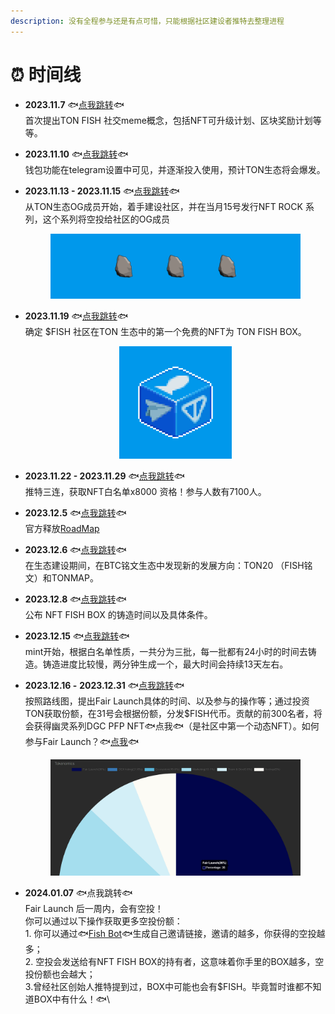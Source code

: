 ```yaml
---
description: 没有全程参与还是有点可惜，只能根据社区建设者推特去整理进程
---
```


# ⏰ 时间线

* **2023.11.7**     🐟[点我跳转](https://x.com/tonfish\_tg/status/1721919752027902229?s=20)🐟\
  首次提出TON FISH 社交meme概念，包括NFT可升级计划、区块奖励计划等等。
* **2023.11.10**   🐟[点我跳转](https://x.com/wallet\_tg/status/1722910609719587000?s=20)🐟\
  钱包功能在telegram设置中可见，并逐渐投入使用，预计TON生态将会爆发。
*   **2023.11.13 - 2023.11.15**   🐟[点我跳转](https://x.com/tonfish\_tg/status/1724468356127088764?s=20)🐟\
    从TON生态OG成员开始，着手建设社区，并在当月15号发行NFT ROCK 系列，这个系列将空投给社区的OG成员&#x20;

    <figure><img src="../.gitbook/assets/13.png" alt=""><figcaption></figcaption></figure>
*   **2023.11.19**   🐟[点我跳转](https://x.com/tonfish\_tg/status/1726225605639991346?s=20)🐟\
    确定 $FISH 社区在TON 生态中的第一个免费的NFT为 TON FISH BOX。&#x20;

    <div align="center" data-full-width="false">

    <figure><img src="../.gitbook/assets/9 (1).png" alt="" width="180"><figcaption></figcaption></figure>

    </div>
* **2023.11.22 - 2023.11.29**   🐟[点我跳转](https://x.com/tonfish\_tg/status/1727182344900255819?s=20)🐟\
  推特三连，获取NFT白名单x8000 资格！参与人数有7100人。
* **2023.12.5**   🐟[点我跳转](https://x.com/tonfish\_tg/status/1731903990659473636?s=20)🐟\
  官方释放[RoadMap](https://t.me/tonfish\_en/569)
* **2023.12.6**   🐟[点我跳转](https://x.com/tonfish\_tg/status/1731903990659473636?s=20)🐟\
  在生态建设期间，在BTC铭文生态中发现新的发展方向：TON20 （FISH铭文）和TONMAP。
* **2023.12.8**   🐟[点我跳转](https://x.com/tonfish\_tg/status/1733043067513667625?s=20)🐟\
  公布 NFT FISH BOX 的铸造时间以及具体条件。
* **2023.12.15**   🐟[点我跳转](https://x.com/tonfish\_tg/status/1733043067513667625?s=20)🐟\
  mint开始，根据白名单性质，一共分为三批，每一批都有24小时的时间去铸造。铸造进度比较慢，两分钟生成一个，最大时间会持续13天左右。
*   **2023.12.16 -** **2023.12.31**  🐟[点我跳转](https://x.com/tonfish\_tg/status/1735905435671253488?s=20)🐟\
    按照路线图，提出Fair Launch具体的时间、以及参与的操作等；通过投资TON获取份额，在31号会根据份额，分发$FISH代币。贡献的前300名者，将会获得幽灵系列DGC PFP NFT🐟点我🐟（是社区中第一个动态NFT）。如何参与Fair Launch？🐟[点我](../fundamentals/buy.md)🐟&#x20;

    <figure><img src="../.gitbook/assets/Snipaste_2023-12-28_04-24-12.png" alt=""><figcaption></figcaption></figure>
* **2024.01.07**  🐟点我跳转🐟\
  Fair Launch 后一周内，会有空投！\
  你可以通过以下操作获取更多空投份额：\
  1\. 你可以通过🐟[Fish Bot](https://t.me/Tonsifisifhbot?start=6638485211)🐟生成自己邀请链接，邀请的越多，你获得的空投越多；\
  2\. 空投会发送给有NFT FISH BOX的持有者，这意味着你手里的BOX越多，空投份额也会越大；\
  3.曾经社区创始人推特提到过，BOX中可能也会有$FISH。毕竟暂时谁都不知道BOX中有什么！🐟\




